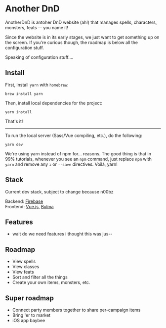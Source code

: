 # Another DnD

AnotherDnD is antoher DnD website (ah!) that manages spells, characters, monsters, feats -- you name it!

Since the website is in its early stages, we just want to get something up on the screen. If you're curious though, the roadmap is below all the configuration stuff.

Speaking of configuration stuff....


## Install

First, install `yarn` with `homebrew`:

```
brew install yarn
```

Then, install local dependencies for the project:

```
yarn install
```

That's it!

<hr>

To run the local server (Sass/Vue compiling, etc.), do the following:

```
yarn dev
```

We're using yarn instead of npm for... reasons. The good thing is that in 99% tutorials, whenever you see an `npm` command, just replace `npm` with `yarn` and remove any `i` or `--save` directives. Voilà, yarn!


## Stack

Current dev stack, subject to change because n00bz  

Backend: [Firebase](https://firebase.google.com/)  
Frontend: [Vue.js](https://vuejs.org/), [Bulma](https://vuejs.org/)


## Features

- wait do we need features i thought this was jus--


## Roadmap

- View spells
- View classes
- View feats
- Sort and filter all the things
- Create your own items, monsters, etc.


## Super roadmap

- Connect party members together to share per-campaign items
- Bring 'er to market
- iOS app baybee

